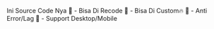 Ini Source Code Nya
🔗 - Bisa Di Recode
🔗 - Bisa Di Custom🔥
🔗 - Anti Error/Lag
🔗 - Support Desktop/Mobile


